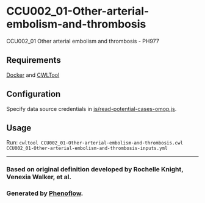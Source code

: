 # CCU002_01-Other-arterial-embolism-and-thrombosis

CCU002_01 Other arterial embolism and thrombosis - PH977

## Requirements

[Docker](https://docs.docker.com/install/) and [CWLTool](https://github.com/common-workflow-language/cwltool#install)

## Configuration

Specify data source credentials in [js/read-potential-cases-omop.js](js/read-potential-cases-omop.js).

## Usage

Run: `cwltool CCU002_01-Other-arterial-embolism-and-thrombosis.cwl CCU002_01-Other-arterial-embolism-and-thrombosis-inputs.yml`

***

### Based on original definition developed by Rochelle Knight, Venexia Walker, et al.
### Generated by [Phenoflow](https://kclhi.org/phenoflow).
